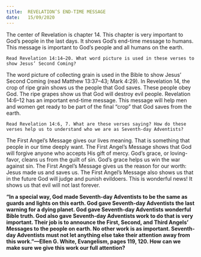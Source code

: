 ```yaml
---
title:  REVELATION’S END-TIME MESSAGE
date:   15/09/2020
---
```


The center of Revelation is chapter 14. This chapter is very important to God’s people in the last days. It shows God’s end-time message to humans. This message is important to God’s people and all humans on the earth.

`Read Revelation 14:14–20. What word picture is used in these verses to show Jesus’ Second Coming?`

The word picture of collecting grain is used in the Bible to show Jesus’ Second Coming (read Matthew 13:37–43; Mark 4:29). In Revelation 14, the crop of ripe grain shows us the people that God saves. These people obey God. The ripe grapes show us that God will destroy evil people. Revelation 14:6–12 has an important end-time message. This message will help men and women get ready to be part of the final “crop” that God saves from the earth.

`Read Revelation 14:6, 7. What are these verses saying? How do these verses help us to understand who we are as Seventh-day Adventists?`

The First Angel’s Message gives our lives meaning. That is something that people in our time deeply want. The First Angel’s Message shows that God will forgive anyone who accepts His gift of mercy. God’s grace, or loving-favor, cleans us from the guilt of sin. God’s grace helps us win the war against sin. The First Angel’s Message gives us the reason for our worth: Jesus made us and saves us. The First Angel’s Message also shows us that in the future God will judge and punish evildoers. This is wonderful news! It shows us that evil will not last forever.

**“In a special way, God made Seventh-day Adventists to be the same as guards and lights on this earth. God gave Seventh-day Adventists the last warning for a dying planet. God gave Seventh-day Adventists wonderful Bible truth. God also gave Seventh-day Adventists work to do that is very important. Their job is to announce the First, Second, and Third Angels’ Messages to the people on earth. No other work is as important. Seventh-day Adventists must not let anything else take their attention away from this work.”—Ellen G. White, Evangelism, pages 119, 120. How can we make sure we give this work our full attention?**

